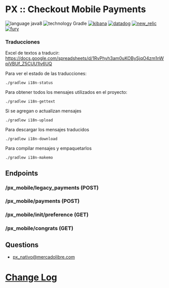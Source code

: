 # PX :: Checkout Mobile Payments

![language java8](https://img.shields.io/badge/language-java8-blue.svg?style=flat) ![technology Gradle](https://img.shields.io/badge/technology-Gradle-blue.svg?style=flat)
[![kibana](https://img.shields.io/badge/-Kibana-%23f058c3.svg?style=flat&logo=kibana)](http://furyshort4.logs.furycloud.io/app/kibana#/dashboard/fury-px-checkout-mobile-payments_dashboard)
[![datadog](https://img.shields.io/badge/-Datadog-%23672edf.svg?style=flat)](https://app.datadoghq.com/dashboard/x87-vjp-749/px-checkout-mobile-payments?from_ts=1571155273617&live=true&tile_size=s)
[![new_relic](https://img.shields.io/badge/-New%20Relic-6ebbce.svg?style=flat)](https://rpm.newrelic.com/accounts/989586/applications/312653384)
[![fury](https://img.shields.io/badge/-Fury-6ECE80.svg?style=flat)](http://fury.ml.com/#/px-checkout-mobile-payments/general)

### Traducciones
Excel de textos a traducir:
https://docs.google.com/spreadsheets/d/1RvPhyh3am0uKOBySjqO4zm1nWpiVBUf_Z5CUU1lv6UQ
 
Para ver el estado de las traducciones:
```
./gradlew i18n-status
```
Para obtener todos los mensajes utilizados en el proyecto:
```
./gradlew i18n-gettext
```
Si se agregan o actualizan mensajes
```
./gradlew i18n-upload
```
Para descargar los mensajes traducidos
```
./gradlew i18n-download
```
Para compilar mensajes y empaquetarlos
```
./gradlew i18n-makemo
```

## Endpoints

### /px_mobile/legacy_payments (POST)

### /px_mobile/payments (POST)

### /px_mobile/init/preference (GET)

### /px_mobile/congrats (GET)


## Questions

* [px_nativo@mercadolibre.com](px_nativo@mercadolibre.com)


# [Change Log](https://github.com/mercadolibre/fury_px-checkout-mobile-payments/blob/master/CHANGELOG.md)
